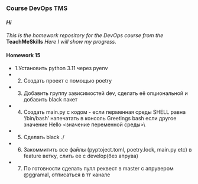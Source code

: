 ### Course DevOps TMS
#### *_Hi_* ####
*_This is the homework repository for the DevOps course from the_* **TeachMeSkills**
*_Here I will show my progress._*

#### **Homework 15** ####
+ 1.Установить python 3.11 через pyenv
+ 2. Создать проект с помощью poetry
+ 3. Добавить группу зависимостей dev, сделать её опциональной и добавить black пакет
+ 4. Создать main.py с кодом - если перменная среды SHELL равна ‘/bin/bash’ напечатать в консоль Greetings bash если другое значение Hello \<значение переменной среды>\
+ 5. Сделать black ./
+ 6. Закоммитить все файлы (pyptoject.toml, poetry.lock, main.py etc) в feature ветку, слить ее с develop(без апрува)
+ 7. По готовности сделать пулл реквест в master с апрувером @ggramal, отписаться в тг канале
